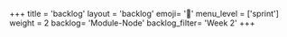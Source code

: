 +++
title = 'backlog'
layout = 'backlog'
emoji= '📝'
menu_level = ['sprint']
weight = 2
backlog= 'Module-Node'
backlog_filter= 'Week 2'
+++


